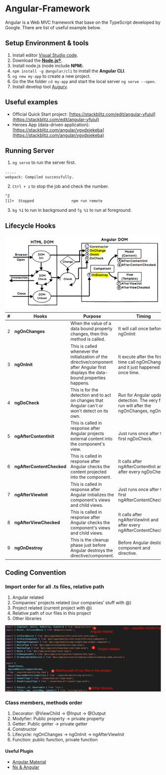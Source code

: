# Angular-Framework

Angular is a Web MVC framework that base on the TypeScript developed by Google.
There are list of useful example below.

## Setup Environment & tools

1. Install editor [Visual Studio code](https://code.visualstudio.com/).
2. Download the **[Node.js®](https://nodejs.org/en/)**.
3. Install node.js (node include **NPM**).
4. `npm install -g @angular/cli` to install the **Angular CLI**.
5. `ng new my-app` to create a new project.
6. Go the the folder `cd my-app` and start the local server `ng serve --open`.
7. Install develop tool [Augury](https://augury.rangle.io/).

## Useful examples

- Official Quick Start project: [https://stackblitz.com/edit/angular-yfujul](https://stackblitz.com/edit/angular-yfujul)
- Heroes App (data-driven application): [https://stackblitz.com/angular/ygvdxjekeba](https://stackblitz.com/angular/ygvdxjekeba)

## Running Server

1. ```ng serve``` to run the server first.
```
..... 
webpack: Compiled successfully.
```
2. ```Ctrl + z``` to stop the job and check the number.
```
^Z
[1]+  Stopped                 npm run remote
```
3. ```bg %1``` to run in background and ```fg %1``` to run at foreground.

## Lifecycle Hooks

![](https://github.com/D50000/Angular-Framework/blob/master/life%20cycle.png)
  
|  #  | Hooks  | Purpose  | Timing |
|  ---- | ---- | ---- | ---- |
| 2 | **ngOnChanges** | When the value of a data bound property changes, then this method is called. | It will call once before ngOnInit |
| 3 | **ngOnInit** | This is called whenever the initialization of the directive/component after Angular first displays the data-bound properties happens. | It excute  after the first time call ngOnChanges and it just happened once time. |
| 4 | **ngDoCheck** | This is for the detection and to act on changes that Angular can't or won't detect on its own. | Run for Angular update detection. The very first run will after the ngOnChanges, ngOnInit. |
| 5 | **ngAfterContentInit** | This is called in response after Angular projects external content into the component's view. | Just runs once after the first ngDoCheck. |
| 6 | **ngAfterContentChecked** | This is called in response after Angular checks the content projected into the component. | It calls after ngAfterContentInit and after every ngDoCheck. |
| 7 | **ngAfterViewInit** | This is called in response after Angular initializes the component's views and child views. | Just runs once after the first ngAfterContentChecked. |
| 8 | **ngAfterViewChecked** | This is called in response after Angular checks the component's views and child views. | It calls after ngAfterViewInit and after every ngAfterContentChecked. |
| 9 | **ngOnDestroy** | This is the cleanup phase just before Angular destroys the directive/component. | Before Angular destory component and directive. |

## Coding Convention

### Import order for all .ts files, relative path
  1. Angular related
  2. Companies' projects related (our companies’ stuff with @)
  3. Project related (current project with @)
  4. Relative path of our files in this project
  5. Other libraries  
  
![](https://github.com/D50000/Angular-Framework/blob/master/Angular%20convention%20import%20order.png)

### Class members, methods order
1. Decorator: @ViewChild → @Input → @Output
2. Modyfier: Public property → private property
3. Getter: Public getter → private getter
4. Constructor
5. Lifecycle: ngOnChanges → ngOnInit → ngAfterViewInit
6. Function: public function, private function

#### Useful Plugin
- [Angular Material](https://material.angular.io/)
- [Nx & Angular](https://nx.dev/getting-started/intro)
